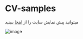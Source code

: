 # CV-samples

میتوانید پیش نمایش سایت را از [اینجا](https://buckymaler.com/global/#0) ببینید

![image](https://user-images.githubusercontent.com/87186193/170315887-38667cb5-4f5a-4509-badd-a8243bafda65.png)
